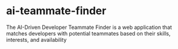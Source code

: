 # ai-teammate-finder
The AI-Driven Developer Teammate Finder is a web application that matches developers with potential teammates based on their skills, interests, and availability
